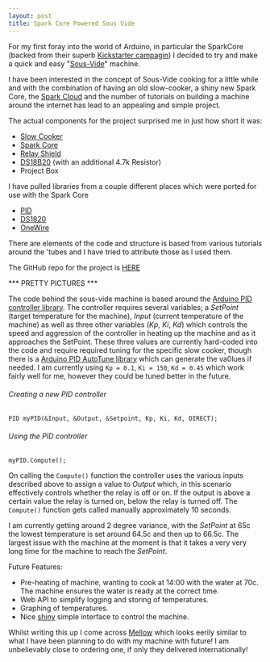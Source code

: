 ```yaml
---
layout: post
title: Spark Core Powered Sous Vide
---
```



For my first foray into the world of Arduino, in particular the SparkCore (backed from their superb [Kickstarter campagin](https://www.kickstarter.com/projects/sparkdevices/spark-core-wi-fi-for-everything-arduino-compatible)) I decided to try and make a quick and easy "[Sous-Vide](http://en.wikipedia.org/wiki/Sous-vide)" machine.

I have been interested in the concept of Sous-Vide cooking for a little while and with the combination of having an old slow-cooker, a shiny new Spark Core, the [Spark Cloud](http://docs.spark.io/#/start/wait-what-is-this-thing-the-spark-cloud) and the number of tutorials on building a machine around the internet has lead to an appealing and simple project.

The actual components for the project surprised me in just how short it was:

* [Slow Cooker ](http://www.amazon.co.uk/Morphy-Richards-48718-Cooker-Litre/dp/B002NPC0RG)
* [Spark Core](http://spark.io)
* [Relay Shield](http://spark.io)
* [DS18B20](http://www.ebay.co.uk/itm/DS18b20-Waterproof-digital-probe-thermometer-temperature-sensor-thermal-/131111240055) (with an additional 4.7k Resistor)
* Project Box

I have pulled libraries from a couple different places which were ported for use with the Spark Core 

* [PID](https://github.com/br3ttb/Arduino-PID-Library)
* [DS1820](https://github.com/billprozac/ds1820)
* [OneWire](https://github.com/billprozac/ds1820)

There are elements of the code and structure is based from various tutorials around the 'tubes and I have tried to attribute those as I used them.

The GitHub repo for the project is [HERE](https://github.com/MarcDenman/SousVideFirmware)

*** PRETTY PICTURES ***


The code behind the sous-vide machine is based around the [Arduino PID controller library](http://playground.arduino.cc/Code/PIDLibrary). The controller requires several variables; a *SetPoint* (target temperature for the machine), *Input* (current temperature of the machine) as well as three other variables (*Kp*, *Ki*, *Kd*) which controls the speed and aggression of the controller in heating up the machine and as it approaches the SetPoint. These three values are currently hard-coded into the code and require required tuning for the specific slow cooker, though there is a [Arduino PID AutoTune library](http://playground.arduino.cc/Code/PIDAutotuneLibrary) which can generate the va0lues if needed. I am currently using `Kp = 0.1`, `Ki = 150`, `Kd = 0.45` which work fairly well for me, however they could be tuned better in the future. 

###### Creating a new PID controller 

`PID myPID(&Input, &Output, &Setpoint, Kp, Ki, Kd, DIRECT);`


###### Using the PID controller

`myPID.Compute();`


On calling the `Compute()` function the controller uses the various inputs described above to assign a value to *Output* which, in this scenario effectively controls whether the relay is off or on. If the output is above a certain value the relay is turned on, below the relay is turned off. The `Compute()` function gets called manually approximately 10 seconds.



I am currently getting around 2 degree variance, with the *SetPoint* at 65c the lowest temperature is set around 64.5c and then up to 66.5c. The largest issue with the machine at the moment is that it takes a very very long time for the machine to reach the *SetPoint*.



Future Features:

* Pre-heating of machine, wanting to cook at 14:00 with the water at 70c. The machine ensures the water is ready at the correct time. 
* Web API to simplify logging and storing of temperatures.
* Graphing of temperatures.
* Nice [shiny](https://www.youtube.com/watch?v=aFj8eFZx-TA) simple interface to control the machine.

Whilst writing this up I come across [Mellow](http://cookmellow.com/meet-mellow/) which looks eerily similar to what I have been planning to do with my machine with future! I am unbelievably close to ordering one, if only they delivered internationally!